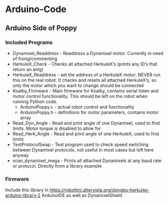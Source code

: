 # Arduino-Code
## Arduino Side of Poppy

### Included Programs
- Dynamixel_Readdress - Readdress a Dynamixel motor. Currently in need of fixing/commenting
- HerkuleX_Check - Checks all attached HerkuleX’s (prints any ID’s that return an anlg)
- HerkuleX_Readdress - set the address of a HerkuleX motor. NEVER run this on the real robot. It checks and resets all attached HerkuleX’s, so *only* the motor which you want to change should be connected
- Koalby_Firmware - Main firmware for Koalby, contains serial listen and motor control functionality. This should be left on the robot when running Python code.
  - ArduinoPoppy.c - actual robot control and functionality
  - ArduinoPoppy.h - definitions for motor parameters, contains motor array
- Read_Dyn_Angle - Read and print angle of one Dynamixel, used to find limits. Motor torque is disabled to allow for
- Read_Herk_Angle - Read and print angle of one HerkuleX, used to find limits
- TestProtocolSwap - Test program used to check speed switching between Dynamixel protocols, not useful in most cases but left here anyway
- scan_dynamixel_mega - Prints all attached Dynamixels at any baud rate or protocol. Directly from a library example

### Firmware

Include this library in 
https://robottini.altervista.org/dongbu-herkulex-arduino-library-2
ArduinoIDE as well as DynamixelShield


